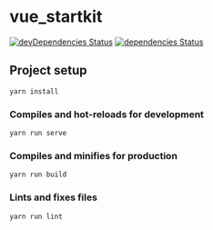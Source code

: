 # vue_startkit
[![devDependencies Status](https://david-dm.org/SGKuksov/vue_startkit/dev-status.svg)](https://david-dm.org/SGKuksov/vue_startkit?type=dev) [![dependencies Status](https://david-dm.org/SGKuksov/vue_startkit/status.svg)](https://david-dm.org/SGKuksov/vue_startkit)

## Project setup
```
yarn install
```

### Compiles and hot-reloads for development
```
yarn run serve
```

### Compiles and minifies for production
```
yarn run build
```

### Lints and fixes files
```
yarn run lint
```
